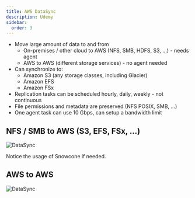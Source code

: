 ```yaml
---
title: AWS DataSync
description: Udemy
sidebar:
  order: 3
---
```


- Move large amount of data to and from
  - On-premises / other cloud to AWS (NFS,  SMB, HDFS, S3, ...) - needs agent
  - AWS to AWS (different storage services) - no agent needed
- Can synchronize to:
  - Amazon S3 (any storage classes, including Glacier)
  - Amazon EFS
  - Amazon FSx
- Replication tasks can be scheduled hourly, daily, weekly - not continuous
- File permissions and metadata are preserved (NFS POSIX, SMB, ...)
- One agent task can use 10 Gbps, can setup a bandwidth limit

## NFS / SMB to AWS (S3, EFS, FSx, ...)

![DataSync](/img/udemy/datasync-onprem-aws.png)

Notice the usage of Snowcone if needed.

## AWS to AWS

![DataSync](/img/udemy/datasync-aws-aws.png)


